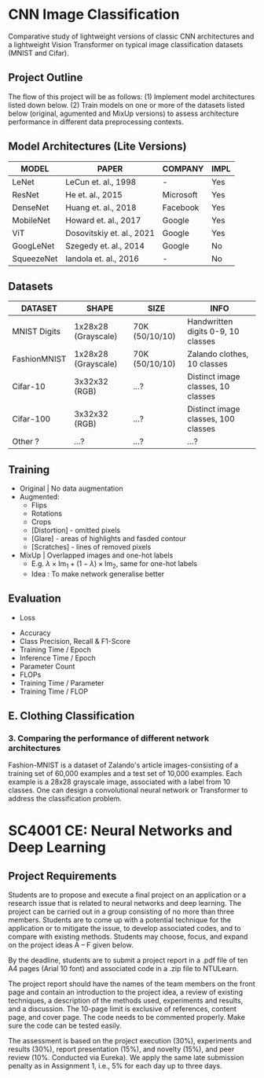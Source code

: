 # CNN Image Classification
Comparative study of lightweight versions of classic CNN architectures and a lightweight Vision Transformer on typical image classification datasets (MNIST and Cifar).

## Project Outline
The flow of this project will be as follows: (1) Implement model architectures listed down below. (2) Train models on one or more of the datasets listed below (original, agumented and MixUp versions) to assess architecture performance in different data preprocessing contexts. 

## Model Architectures (Lite Versions)
| MODEL      | PAPER                     | COMPANY   | IMPL |
|------------|---------------------------|-----------|------|
| LeNet      | LeCun et. al., 1998       | -         | Yes  |
| ResNet     | He et. al., 2015          | Microsoft | Yes  |
| DenseNet   | Huang et. al., 2018       | Facebook  | Yes  |
| MobileNet  | Howard et. al., 2017      | Google    | Yes  |
| ViT        | Dosovitskiy et. al., 2021 | Google    | Yes  |
| GoogLeNet  | Szegedy et. al., 2014     | Google    | No   |
| SqueezeNet | Iandola et. al., 2016     | -         | No   |

## Datasets
| DATASET      | SHAPE               | SIZE           | INFO 
|--------------|---------------------|----------------|-----------------------------------
| MNIST Digits | 1x28x28 (Grayscale) | 70K (50/10/10) | Handwritten digits 0-9, 10 classes
| FashionMNIST | 1x28x28 (Grayscale) | 70K (50/10/10) | Zalando clothes, 10 classes
| Cifar-10     | 3x32x32 (RGB)       | ...?           | Distinct image classes, 10 classes
| Cifar-100    | 3x32x32 (RGB)       | ...?           | Distinct image classes, 100 classes
| Other ? | ...? | ...? | ...?  

## Training
* Original | No data augmentation
* Augmented:
    - Flips
    - Rotations
    - Crops
    - [Distortion] - omitted pixels
    - [Glare] - areas of highlights and fasded contour
    - [Scratches] - lines of removed pixels
* MixUp | Overlapped images and one-hot labels
    - E.g. $\lambda \times \text{Im}_1 + (1-\lambda) \times \text{Im}_2$, same for one-hot labels
    - Idea : To make network generalise better

## Evaluation
* Loss
<!-- * Error rate -->
* Accuracy
* Class Precision, Recall & F1-Score
* Training Time / Epoch
* Inference Time / Epoch
* Parameter Count
* FLOPs
* Training Time / Parameter
* Training Time / FLOP






## E. Clothing Classification
### 3. Comparing the performance of different network architectures

Fashion-MNIST is a dataset of Zalando's article images-consisting of a training set of 60,000 examples and a test set of 10,000 examples. Each example is a 28x28 grayscale image, associated with a label from 10 classes. One can design a convolutional neural network or Transformer to address the classification problem.




# SC4001 CE: Neural Networks and Deep Learning

## Project Requirements
Students are to propose and execute a final project on an application or a research issue that is related to neural networks and deep learning. The project can be carried out in a group consisting of no more than three members. Students are to come up with a potential technique for the application or to mitigate the issue, to develop associated codes, and to compare with existing methods. Students may choose, focus, and expand on the project ideas A – F given below.

By the deadline, students are to submit a project report in a .pdf file of ten A4 pages (Arial 10 font) and associated code in a .zip file to NTULearn.

The project report should have the names of the team members on the front page and contain an
introduction to the project idea, a review of existing techniques, a description of the methods used, experiments and results, and a discussion. The 10-page limit is exclusive of references, content page, and cover page. The code needs to be commented properly. Make sure the code can be tested easily.

The assessment is based on the project execution (30%), experiments and results (30%), report
presentation (15%), and novelty (15%), and peer review (10%. Conducted via Eureka). We apply the same late submission penalty as in Assignment 1, i.e., 5% for each day up to three days.
